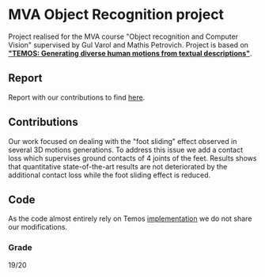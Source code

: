 # MVA Object Recognition project
Project realised for the MVA course "Object recognition and Computer Vision" supervised by Gul Varol and Mathis Petrovich. Project is based on [**"TEMOS: Generating diverse human motions from textual descriptions"**](http://arxiv.org/abs/2204.14109). 

## Report
Report with our contributions to find [here](https://github.com/RomanPlaud/RecVisProject/blob/master/report.pdf).

## Contributions
Our work focused on dealing with the "foot sliding" effect observed in several 3D motions generations. To address this issue we add a contact loss which supervises ground contacts of 4 joints of the feet. Results shows that quantitative state-of-the-art results are not deteriorated by the additional contact loss while the foot sliding effect is reduced.

## Code
As the code almost entirely rely on Temos [implementation](https://github.com/Mathux/TEMOS) we do not share our modifications.

### Grade 
19/20
